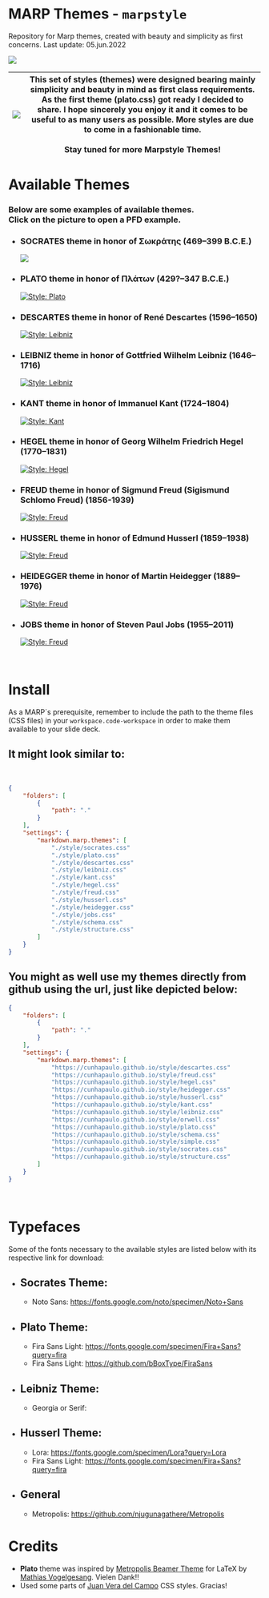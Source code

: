 # MARP Themes - `marpstyle`

Repository for Marp themes, created with beauty and simplicity as first concerns.
Last update: 05.jun.2022

![](https://camo.githubusercontent.com/83d3746e5881c1867665223424263d8e604df233d0a11aae0813e0414d433943/68747470733a2f2f696d672e736869656c64732e696f2f62616467652f6c6963656e73652d4d49542d626c75652e737667)

| ![](img/plow_man.gif) | This set of styles (themes) were designed bearing mainly simplicity and beauty in mind as first class requirements. As the first theme (plato.css) got ready I decided to share. I hope sincerely you enjoy it and it comes to be useful to as many users as possible. More styles are due to come in a fashionable time. <br> <br> Stay tuned for more Marpstyle Themes! |
| --------------------- | ------------------------------------------------------------------------------------------------------------------------------------------------------------------------------------------------------------------------------------------------------------------------------------------------------------ |

# Available Themes

### Below are some examples of available themes. <br> Click on the picture to open a PFD example.

- ### SOCRATES theme in honor of Σωκράτης (469–399 B.C.E.)
  [![](img/socrates.png)](examples/example-socrates.pdf)


- ### PLATO theme in honor of Πλάτων (429?–347 B.C.E.)
  [![Style: Plato](img/plato.png)](examples/example-plato.pdf)

- ### DESCARTES theme in honor of René Descartes (1596–1650) 
  [![Style: Leibniz](img/descartes.png)](examples/example-descartes.pdf)

- ### LEIBNIZ theme in honor of Gottfried Wilhelm Leibniz (1646–1716) 
  [![Style: Leibniz](img/leibniz.png)](examples/example-leibniz.pdf)

- ### KANT theme in honor of Immanuel Kant (1724–1804)
  [![Style: Kant](img/kant.png)](examples/example-kant.pdf)

- ### HEGEL theme in honor of Georg Wilhelm Friedrich Hegel (1770–1831)
  [![Style: Hegel](img/hegel.png)](examples/example-hegel.pdf)

- ### FREUD theme in honor of Sigmund Freud (Sigismund Schlomo Freud) (1856-1939)
  [![Style: Freud](img/freud.png)](examples/example-freud.pdf)

- ### HUSSERL theme in honor of Edmund Husserl (1859–1938) 
  [![Style: Freud](img/husserl.png)](examples/example-husserl.pdf)

- ### HEIDEGGER theme in honor of Martin Heidegger (1889–1976) 
  [![Style: Freud](img/heidegger.png)](examples/example-heidegger.pdf)

- ### JOBS theme in honor of Steven Paul Jobs (1955–2011) 
  [![Style: Freud](img/jobs.png)](examples/example-jobs.pdf)

<br>

# Install

As a MARP´s prerequisite, remember to include the path to the theme files (CSS files) in your `workspace.code-workspace` in order to make them available to your slide deck.

## It might look similar to:

<br>

```json
{
	"folders": [
		{
			"path": "."
		}
	],
	"settings": {
		"markdown.marp.themes": [
			"./style/socrates.css"
			"./style/plato.css"
			"./style/descartes.css"
			"./style/leibniz.css"
			"./style/kant.css"
			"./style/hegel.css"
			"./style/freud.css"
			"./style/husserl.css"
			"./style/heidegger.css"
			"./style/jobs.css"
			"./style/schema.css"
			"./style/structure.css"
		]
	}
}
```

## You might as well use my themes directly from github using the url, just like depicted below:

```json
{
	"folders": [
		{
			"path": "."
		}
	],
	"settings": {
		"markdown.marp.themes": [
			"https://cunhapaulo.github.io/style/descartes.css"
			"https://cunhapaulo.github.io/style/freud.css"
			"https://cunhapaulo.github.io/style/hegel.css"
			"https://cunhapaulo.github.io/style/heidegger.css"
			"https://cunhapaulo.github.io/style/husserl.css"
			"https://cunhapaulo.github.io/style/kant.css"
			"https://cunhapaulo.github.io/style/leibniz.css"
			"https://cunhapaulo.github.io/style/orwell.css"
			"https://cunhapaulo.github.io/style/plato.css"
			"https://cunhapaulo.github.io/style/schema.css"
			"https://cunhapaulo.github.io/style/simple.css"
			"https://cunhapaulo.github.io/style/socrates.css"
			"https://cunhapaulo.github.io/style/structure.css"
		]
	}
}
```

<br>

# Typefaces

Some of the fonts necessary to the available styles are listed below with its respective link for download:

- ## Socrates Theme:
  
  - Noto Sans: https://fonts.google.com/noto/specimen/Noto+Sans

- ## Plato Theme:
  
  - Fira Sans Light: https://fonts.google.com/specimen/Fira+Sans?query=fira
  - Fira Sans Light: https://github.com/bBoxType/FiraSans

- ## Leibniz Theme:
  
  - Georgia or Serif: 

- ## Husserl Theme:

  <!-- - Montserrat: https://fonts.google.com/specimen/Montserrat?query=Mont -->
  - Lora: https://fonts.google.com/specimen/Lora?query=Lora
  - Fira Sans Light: https://fonts.google.com/specimen/Fira+Sans?query=fira

- ## General
  
  - Metropolis: https://github.com/njugunagathere/Metropolis


# Credits

- **Plato** theme was inspired by [Metropolis Beamer Theme](https://github.com/matze/mtheme) for LaTeX by [Mathias Vogelgesang](https://github.com/matze/mtheme). Vielen Dank!!
- Used some parts of [Juan Vera del Campo](https://github.com/Juanvvc) CSS styles. Gracias!
